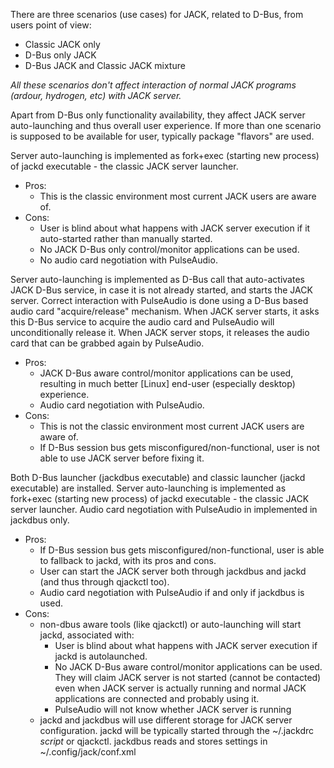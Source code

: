 There are three scenarios (use cases) for JACK, related to D-Bus, from users point of view:
* Classic JACK only
* D-Bus only JACK
* D-Bus JACK and Classic JACK mixture

*All these scenarios don't affect interaction of normal JACK programs (ardour, hydrogen, etc) with JACK server.*

Apart from D-Bus only functionality availability, they affect JACK server auto-launching and thus overall user experience. If more than one scenario is supposed to be available for user, typically package "flavors" are used.

Server auto-launching is implemented as fork+exec (starting new process) of jackd executable - the classic JACK server launcher.
* Pros:
  * This is the classic environment most current JACK users are aware of.
* Cons:
  * User is blind about what happens with JACK server execution if it auto-started rather than manually started.
  * No JACK D-Bus only control/monitor applications can be used.
  * No audio card negotiation with PulseAudio.

Server auto-launching is implemented as D-Bus call that auto-activates JACK D-Bus service, in case it is not already started, and starts the JACK server. Correct interaction with PulseAudio is done using a D-Bus based audio card "acquire/release" mechanism. When JACK server starts, it asks this D-Bus service to acquire the audio card and PulseAudio will unconditionally release it. When JACK server stops, it releases the audio card that can be grabbed again by PulseAudio.
* Pros:
  * JACK D-Bus aware control/monitor applications can be used, resulting in much better [Linux] end-user (especially desktop) experience.
  * Audio card negotiation with PulseAudio.
* Cons:
  * This is not the classic environment most current JACK users are aware of.
  * If D-Bus session bus gets misconfigured/non-functional, user is not able to use JACK server before fixing it.

Both D-Bus launcher (jackdbus executable) and classic launcher (jackd executable) are installed. Server auto-launching is implemented as fork+exec (starting new process) of jackd executable - the classic JACK server launcher. Audio card negotiation with PulseAudio in implemented in jackdbus only.
* Pros:
  * If D-Bus session bus gets misconfigured/non-functional, user is able to fallback to jackd, with its pros and cons.
  * User can start the JACK server both through jackdbus and jackd (and thus through qjackctl too).
  * Audio card negotiation with PulseAudio if and only if jackdbus is used.
* Cons:
   * non-dbus aware tools (like qjackctl) or auto-launching will start jackd, associated with:
     * User is blind about what happens with JACK server execution if jackd is autolaunched.
     * No JACK D-Bus aware control/monitor applications can be used. They will claim JACK server is not started (cannot be contacted) even when JACK server is actually running and normal JACK applications are connected and probably using it.
     * PulseAudio will not know whether JACK server is running
   * jackd and jackdbus will use different storage for JACK server configuration. jackd will be typically started through the ~/.jackdrc *script* or qjackctl. jackdbus reads and stores settings in ~/.config/jack/conf.xml
